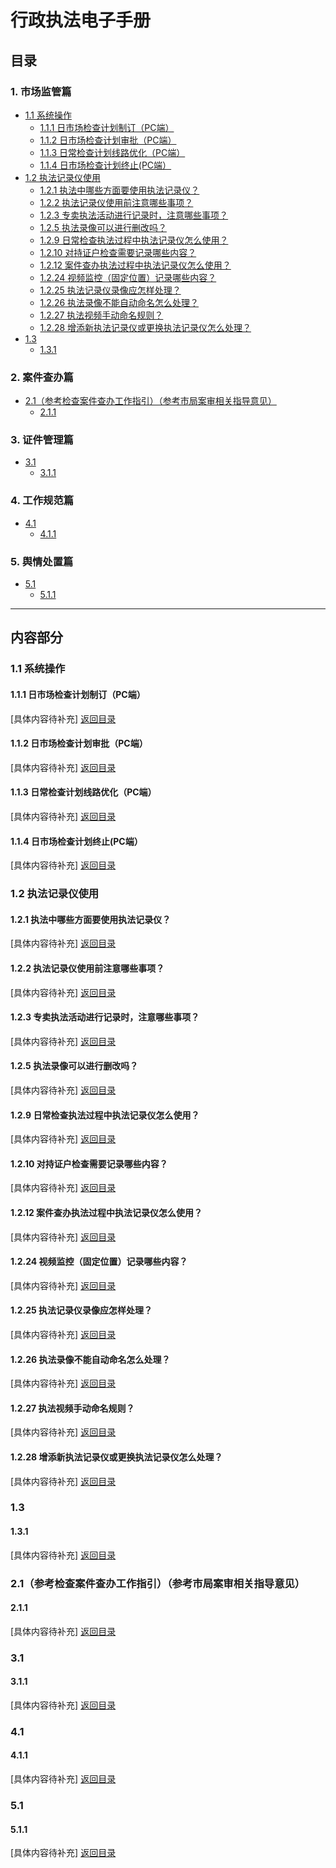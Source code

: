 # 行政执法电子手册

## 目录

### 1. 市场监管篇
- [1.1 系统操作](#1-1-系统操作)
  - [1.1.1 日市场检查计划制订（PC端）](#1-1-1)
  - [1.1.2 日市场检查计划审批（PC端）](#1-1-2)
  - [1.1.3 日常检查计划线路优化（PC端）](#1-1-3)
  - [1.1.4 日市场检查计划终止(PC端）](#1-1-4)
- [1.2 执法记录仪使用](#1-2-执法记录仪使用)
  - [1.2.1 执法中哪些方面要使用执法记录仪？](#1-2-1)
  - [1.2.2 执法记录仪使用前注意哪些事项？](#1-2-2)
  - [1.2.3 专卖执法活动进行记录时，注意哪些事项？](#1-2-3)
  - [1.2.5 执法录像可以进行删改吗？](#1-2-5)
  - [1.2.9 日常检查执法过程中执法记录仪怎么使用？](#1-2-9)
  - [1.2.10 对持证户检查需要记录哪些内容？](#1-2-10)
  - [1.2.12 案件查办执法过程中执法记录仪怎么使用？](#1-2-12)
  - [1.2.24 视频监控（固定位置）记录哪些内容？](#1-2-24)
  - [1.2.25 执法记录仪录像应怎样处理？](#1-2-25)
  - [1.2.26 执法录像不能自动命名怎么处理？](#1-2-26)
  - [1.2.27 执法视频手动命名规则？](#1-2-27)
  - [1.2.28 增添新执法记录仪或更换执法记录仪怎么处理？](#1-2-28)
- [1.3](#1-3)
  - [1.3.1](#1-3-1)

### 2. 案件查办篇
- [2.1（参考检查案件查办工作指引）（参考市局案审相关指导意见）](#2-1)
  - [2.1.1](#2-1-1)

### 3. 证件管理篇
- [3.1](#3-1)
  - [3.1.1](#3-1-1)

### 4. 工作规范篇
- [4.1](#4-1)
  - [4.1.1](#4-1-1)

### 5. 舆情处置篇
- [5.1](#5-1)
  - [5.1.1](#5-1-1)

---

## 内容部分

### <span id="1-1-系统操作">1.1 系统操作</span>

#### <span id="1-1-1">1.1.1 日市场检查计划制订（PC端）</span>
[具体内容待补充]
[返回目录](#目录)

#### <span id="1-1-2">1.1.2 日市场检查计划审批（PC端）</span>
[具体内容待补充]
[返回目录](#目录)

#### <span id="1-1-3">1.1.3 日常检查计划线路优化（PC端）</span>
[具体内容待补充]
[返回目录](#目录)

#### <span id="1-1-4">1.1.4 日市场检查计划终止(PC端）</span>
[具体内容待补充]
[返回目录](#目录)

### <span id="1-2-执法记录仪使用">1.2 执法记录仪使用</span>

#### <span id="1-2-1">1.2.1 执法中哪些方面要使用执法记录仪？</span>
[具体内容待补充]
[返回目录](#目录)

#### <span id="1-2-2">1.2.2 执法记录仪使用前注意哪些事项？</span>
[具体内容待补充]
[返回目录](#目录)

#### <span id="1-2-3">1.2.3 专卖执法活动进行记录时，注意哪些事项？</span>
[具体内容待补充]
[返回目录](#目录)

#### <span id="1-2-5">1.2.5 执法录像可以进行删改吗？</span>
[具体内容待补充]
[返回目录](#目录)

#### <span id="1-2-9">1.2.9 日常检查执法过程中执法记录仪怎么使用？</span>
[具体内容待补充]
[返回目录](#目录)

#### <span id="1-2-10">1.2.10 对持证户检查需要记录哪些内容？</span>
[具体内容待补充]
[返回目录](#目录)

#### <span id="1-2-12">1.2.12 案件查办执法过程中执法记录仪怎么使用？</span>
[具体内容待补充]
[返回目录](#目录)

#### <span id="1-2-24">1.2.24 视频监控（固定位置）记录哪些内容？</span>
[具体内容待补充]
[返回目录](#目录)

#### <span id="1-2-25">1.2.25 执法记录仪录像应怎样处理？</span>
[具体内容待补充]
[返回目录](#目录)

#### <span id="1-2-26">1.2.26 执法录像不能自动命名怎么处理？</span>
[具体内容待补充]
[返回目录](#目录)

#### <span id="1-2-27">1.2.27 执法视频手动命名规则？</span>
[具体内容待补充]
[返回目录](#目录)

#### <span id="1-2-28">1.2.28 增添新执法记录仪或更换执法记录仪怎么处理？</span>
[具体内容待补充]
[返回目录](#目录)

### <span id="1-3">1.3</span>

#### <span id="1-3-1">1.3.1</span>
[具体内容待补充]
[返回目录](#目录)

### <span id="2-1">2.1（参考检查案件查办工作指引）（参考市局案审相关指导意见）</span>

#### <span id="2-1-1">2.1.1</span>
[具体内容待补充]
[返回目录](#目录)

### <span id="3-1">3.1</span>

#### <span id="3-1-1">3.1.1</span>
[具体内容待补充]
[返回目录](#目录)

### <span id="4-1">4.1</span>

#### <span id="4-1-1">4.1.1</span>
[具体内容待补充]
[返回目录](#目录)

### <span id="5-1">5.1</span>

#### <span id="5-1-1">5.1.1</span>
[具体内容待补充]
[返回目录](#目录)